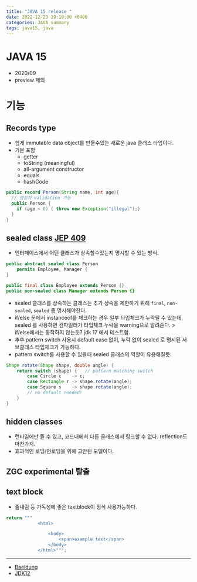 ```yaml
---
title: "JAVA 15 release "
date: 2022-12-23 19:10:00 +0400
categories: JAVA summary
tags: java15, java
---
```

# JAVA 15
- 2020/09
- preview 제외
# 기능
## Records type
- 쉽게 immutable data object를 만들수있는 새로운 java 클래스 타입이다.
- 기본 포함
  - getter
  - toString (meaningful)
  - all-argument constructor
  - equals
  - hashCode
```java
public record Person(String name, int age){
  // 생성자 validation 가능
  public Person {
    if (age < 0) { throw new Exception("illegal");}
  }
}
```
## sealed class [JEP 409](https://openjdk.org/jeps/409)
- 인터페이스에서 어떤 클래스가 상속할수있는지 명시할 수 있는 방식.
```java
public abstract sealed class Person
    permits Employee, Manager {
}

public final class Employee extends Person {}
public non-sealed class Manager extends Person {}
```
- sealed 클래스를 상속하는 클래스는 추가 상속을 제한하기 위해 `final`, `non-sealed`, `sealed` 중 명시해야한다.
- if/else 문에서 instanceof를 체크하는 경우 일부 타입체크가 누락될 수 있는데, sealed 를 사용하면 컴파일러가 타입체크 누락을 warning으로 알려준다. > if/else에서는 동작하지 않는듯? jdk 17 에서 테스트함.
- 추후 pattern switch 사용시 default case 없이, 누락 없이 sealed 로 명시된 서브클래스 타입체크가 가능하다.
- pattern switch를 사용할 수 있을때 sealed 클래스의 역할이 유용해질듯.
```java
Shape rotate(Shape shape, double angle) {
    return switch (shape) {   // pattern matching switch
        case Circle c    -> c; 
        case Rectangle r -> shape.rotate(angle);
        case Square s    -> shape.rotate(angle);
        // no default needed!
    }
}
```
  

## hidden classes
- 런타임에만 뜰 수 있고, 코드내에서 다른 클래스에서 링크할 수 없다. reflection도 마찬가지.
- 효과적인 로딩/언로딩을 위해 고안된 모델이다.
  
## ZGC experimental 탈출

## text block
- 줄내림 등 가독성에 좋은 textblock이 정식 사용가능하다.
```java
return """
            <html>

                <body>
                    <span>example text</span>
                </body>
            </html>""";
```

------
- [Baeldung](https://www.baeldung.com/java-15-new-features)
- [JDK12](https://openjdk.org/projects/jdk/16/)

